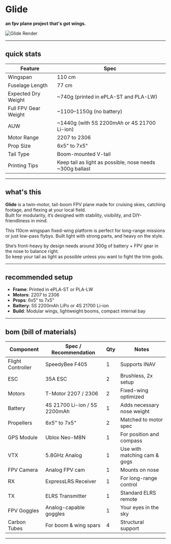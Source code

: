# Glide  
**an fpv plane project that's got wings.**

![Glide Render](https://github.com/user-attachments/assets/6f180cf2-572e-401e-8ce9-46a02ef12622)

---

## quick stats  

| Feature           | Spec                                                   |
|------------------|--------------------------------------------------------|
| Wingspan         | 110 cm                                                 |
| Fuselage Length  | 77 cm                                                  |
| Expected Dry Weight | ~740g (printed in ePLA-ST and PLA-LW)                |
| Full FPV Gear Weight | ~1100–1150g (no battery)                             |
| AUW              | ~1440g (with 5S 2200mAh or 4S 21700 Li-ion)            |
| Motor Range      | 2207 to 2306                                           |
| Prop Size        | 6x5" to 7x5"                                           |
| Tail Type        | Boom-mounted V-tail                                   |
| Printing Tips    | Keep tail as light as possible, nose needs ~300g ballast |

---

## what's this  

**Glide** is a twin-motor, tail-boom FPV plane made for cruising skies, catching footage, and flexing at your local field.  
Built for modularity, it’s designed with stability, visibility, and DIY-friendliness in mind.

This 110cm wingspan fixed-wing platform is perfect for long-range missions or just low-pass flybys. Built light with strong parts, and heavy on the style.

She’s front-heavy by design   needs around 300g of battery + FPV gear in the nose to balance right.  
So keep your tail as light as possible unless you want to fight the trim gods.

---

## recommended setup  

- **Frame**: Printed in ePLA-ST or PLA-LW  
- **Motors**: 2207 to 2306  
- **Props**: 6x5" to 7x5"  
- **Battery**: 5S 2200mAh LiPo or 4S 21700 Li-ion  
- **Build**: Modular wings, lightweight booms, compact internal bay

---

## bom (bill of materials)  

| Component        | Spec / Recommendation           | Qty | Notes                          |
|------------------|----------------------------------|-----|--------------------------------|
| Flight Controller| SpeedyBee F405                  | 1   | Supports INAV                  |
| ESC              | 35A ESC                         | 2   | Brushless, 2x setup            |
| Motors           | T-Motor 2207 / 2306             | 2   | Fixed-wing optimized           |
| Battery          | 4S 21700 Li-ion / 5S 2200mAh    | 1   | Adds necessary nose weight     |
| Propellers       | 6x5" to 7x5"                    | 2   | Matched to motor spec          |
| GPS Module       | Ublox Neo-M8N                   | 1   | For position and compass       |
| VTX              | 5.8GHz Analog                   | 1   | Use with matching cam & gogs   |
| FPV Camera       | Analog FPV cam                  | 1   | Mounts on nose                 |
| RX               | ExpressLRS Receiver             | 1   | For long-range control         |
| TX               | ELRS Transmitter                | 1   | Standard ELRS remote           |
| FPV Goggles      | Analog-capable goggles          | 1   | Your eyes in the sky           |
| Carbon Tubes     | For boom & wing spars           | 4   | Structural support             |

---

